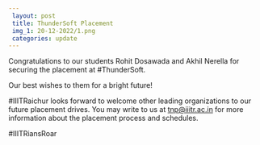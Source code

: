 ```yaml
---
 layout: post
 title: ThunderSoft Placement
 img_1: 20-12-2022/1.png
 categories: update
---
```


Congratulations to our students Rohit Dosawada and Akhil Nerella for securing the placement at #ThunderSoft.

Our best wishes to them for a bright future!

#IIITRaichur looks forward to welcome other leading organizations to our future placement drives. You may write to us at tnp@iiitr.ac.in for more information about the placement process and schedules.

#IIITRiansRoar
